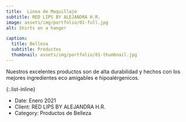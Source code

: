 ```yaml
---
title:  Linea de Maquillaje
subtitle: RED LIPS BY ALEJANDRA H.R.
image: assets/img/portfolio/01-full.jpg
alt: Shirts on a hanger

caption:
  title: Belleza
  subtitle: Productos
  thumbnail: assets/img/portfolio/01-thumbnail.jpg
---
```

Nuestros excelentes productos son de alta durabilidad y hechos con los mejores ingredientes eco amigables e hipoalérgenicos. 

{:.list-inline}
- Date: Enero 2021
- Client: RED LIPS BY ALEJANDRA H.R.
- Category: Productos de Belleza

